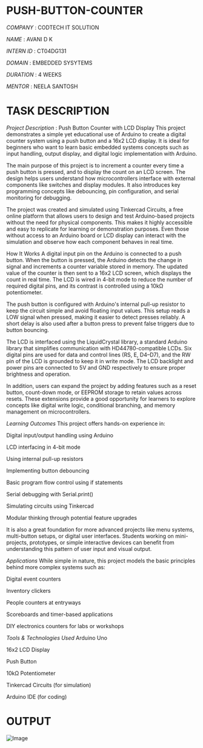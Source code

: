 # PUSH-BUTTON-COUNTER

*COMPANY* : CODTECH IT SOLUTION

*NAME* : AVANI D K

*INTERN ID* : CT04DG131

*DOMAIN* : EMBEDDED SYSYTEMS

*DURATION* : 4 WEEKS

*MENTOR* : NEELA SANTOSH

# TASK DESCRIPTION

*Project Description* :
Push Button Counter with LCD Display
This project demonstrates a simple yet educational use of Arduino to create a digital counter system using a push button and a 16x2 LCD display. It is ideal for beginners who want to learn basic embedded systems concepts such as input handling, output display, and digital logic implementation with Arduino.

The main purpose of this project is to increment a counter every time a push button is pressed, and to display the count on an LCD screen. The design helps users understand how microcontrollers interface with external components like switches and display modules. It also introduces key programming concepts like debouncing, pin configuration, and serial monitoring for debugging.

The project was created and simulated using Tinkercad Circuits, a free online platform that allows users to design and test Arduino-based projects without the need for physical components. This makes it highly accessible and easy to replicate for learning or demonstration purposes. Even those without access to an Arduino board or LCD display can interact with the simulation and observe how each component behaves in real time.

 How It Works
A digital input pin on the Arduino is connected to a push button. When the button is pressed, the Arduino detects the change in signal and increments a counter variable stored in memory. The updated value of the counter is then sent to a 16x2 LCD screen, which displays the count in real time. The LCD is wired in 4-bit mode to reduce the number of required digital pins, and its contrast is controlled using a 10kΩ potentiometer.

The push button is configured with Arduino's internal pull-up resistor to keep the circuit simple and avoid floating input values. This setup reads a LOW signal when pressed, making it easier to detect presses reliably. A short delay is also used after a button press to prevent false triggers due to button bouncing.

The LCD is interfaced using the LiquidCrystal library, a standard Arduino library that simplifies communication with HD44780-compatible LCDs. Six digital pins are used for data and control lines (RS, E, D4–D7), and the RW pin of the LCD is grounded to keep it in write mode. The LCD backlight and power pins are connected to 5V and GND respectively to ensure proper brightness and operation.

In addition, users can expand the project by adding features such as a reset button, count-down mode, or EEPROM storage to retain values across resets. These extensions provide a good opportunity for learners to explore concepts like digital write logic, conditional branching, and memory management on microcontrollers.

 *Learning Outcomes*
This project offers hands-on experience in:

Digital input/output handling using Arduino

LCD interfacing in 4-bit mode

Using internal pull-up resistors

Implementing button debouncing

Basic program flow control using if statements

Serial debugging with Serial.print()

Simulating circuits using Tinkercad

Modular thinking through potential feature upgrades

It is also a great foundation for more advanced projects like menu systems, multi-button setups, or digital user interfaces. Students working on mini-projects, prototypes, or simple interactive devices can benefit from understanding this pattern of user input and visual output.

 *Applications*
While simple in nature, this project models the basic principles behind more complex systems such as:

Digital event counters

Inventory clickers

People counters at entryways

Scoreboards and timer-based applications

DIY electronics counters for labs or workshops

 *Tools & Technologies Used*
Arduino Uno

16x2 LCD Display

Push Button

10kΩ Potentiometer

Tinkercad Circuits (for simulation)

Arduino IDE (for coding)

# OUTPUT

![Image](https://github.com/user-attachments/assets/c6663821-ef5c-4e29-889b-a31908be7f19)
